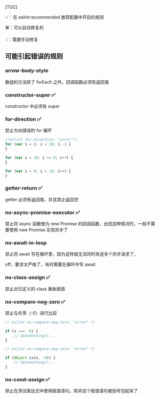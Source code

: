 [TOC]

✅：在 eslint:recommended 推荐配置中开启的规则

🛠：可以自动修复的

💡：需要手动修复

## 可能引起错误的规则

### arrow-body-style

数组的方法除了 forEach 之外，回调函数必须有返回值

### constructor-super ✅

constructor 中必须有 super

### for-direction ✅

禁止方向错误的 for 循环

```js
/*eslint for-direction: "error"*/
for (var i = 0; i < 10; i--) {
}

for (var i = 10; i >= 0; i++) {
}

for (var i = 0; i > 10; i++) {
}
```

### getter-return ✅

getter 必须有返回值，并且禁止返回空

### no-async-promise-executor ✅

禁止将 async 函数做为 new Promise 的回调函数，出现这种情况时，一般不需要使用 new Promise 实现异步了

### no-await-in-loop

禁止将 await 写在循环里，因为这样就无法同时发送多个异步请求了，

off，要求太严格了，有时需要在循环中写 await

### no-class-assign ✅

禁止对已定义的 class 重新赋值

### no-compare-neg-zero ✅

禁止与负零（-0）进行比较

```js
/* eslint no-compare-neg-zero: "error" */

if (x === -0) {
    // doSomething()...
}

/* eslint no-compare-neg-zero: "error" */

if (Object.is(x, -0)) {
    // doSomething()...
}
```

### no-cond-assign ✅

禁止在测试表达式中使用赋值语句，除非这个赋值语句被括号包起来了